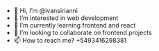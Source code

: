 - 👋 Hi, I’m @ivansirianni
- 👀 I’m interested in web development
- 🌱 I’m currently learning frontend and react
- 💞️ I’m looking to collaborate on frontend projects
- 📫 How to reach me? +5493416298381

<!---
ivansirianni/ivansirianni is a ✨ special ✨ repository because its `README.md` (this file) appears on your GitHub profile.
You can click the Preview link to take a look at your changes.
--->
